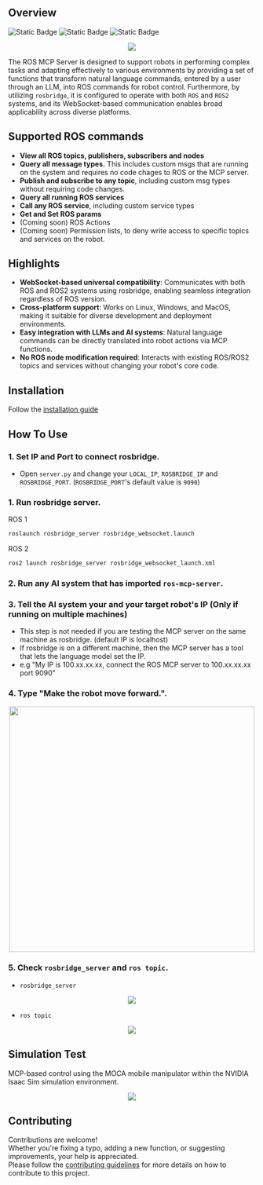 ## Overview
![Static Badge](https://img.shields.io/badge/ROS-Available-green)
![Static Badge](https://img.shields.io/badge/ROS2-Available-green)
![Static Badge](https://img.shields.io/badge/License-MIT-blue)

<center><img src="https://github.com/lpigeon/ros-mcp-server/blob/main/img/framework.png"/></center>

The ROS MCP Server is designed to support robots in performing complex tasks and adapting effectively to various environments by providing a set of functions that transform natural language commands, entered by a user through an LLM, into ROS commands for robot control. Furthermore, by utilizing ``rosbridge``, it is configured to operate with both ``ROS`` and ``ROS2`` systems, and its WebSocket-based communication enables broad applicability across diverse platforms.



## Supported ROS commands

- **View all ROS topics, publishers, subscribers and nodes**
- **Query all message types.** This includes custom msgs that are running on the system and requires no code chages to ROS or the MCP server.
- **Publish and subscribe to any topic**, including custom msg types without requiring code changes. 
- **Query all running ROS services**
- **Call any ROS service**, including custom service types
- **Get and Set ROS params**
- (Coming soon) ROS Actions
- (Coming soon) Permission lists, to deny write access to specific topics and services on the robot. 

## Highlights

- **WebSocket-based universal compatibility**: Communicates with both ROS and ROS2 systems using rosbridge, enabling seamless integration regardless of ROS version.
- **Cross-platform support**: Works on Linux, Windows, and MacOS, making it suitable for diverse development and deployment environments.
- **Easy integration with LLMs and AI systems**: Natural language commands can be directly translated into robot actions via MCP functions.
- **No ROS node modification required**: Interacts with existing ROS/ROS2 topics and services without changing your robot's core code.


## Installation
Follow the [installation guide](docs/installation.md)

## How To Use
### 1. Set IP and Port to connect rosbridge.
- Open `server.py` and change your `LOCAL_IP`, `ROSBRIDGE_IP` and `ROSBRIDGE_PORT`. (`ROSBRIDGE_PORT`'s default value is `9090`)

### 1. Run rosbridge server.
ROS 1
```bash
roslaunch rosbridge_server rosbridge_websocket.launch
```
ROS 2
```bash
ros2 launch rosbridge_server rosbridge_websocket_launch.xml
```

### 2. Run any AI system that has imported ``ros-mcp-server``.

### 3. Tell the AI system your and your target robot's IP (Only if running on multiple machines)
- This step is not needed if you are testing the MCP server on the same machine as rosbridge. (default IP is localhost)
- If rosbridge is on a different machine, then the MCP server has a tool that lets the language model set the IP.
- e.g "My IP is 100.xx.xx.xx, connect the ROS MCP server to 100.xx.xx.xx port 9090"

### 4. Type "Make the robot move forward.".
<center><img src="https://github.com/lpigeon/ros-mcp-server/blob/main/img/how_to_use_1.png" width="500"/></center>

### 5. Check `rosbridge_server` and `ros topic`.
- `rosbridge_server`
<center><img src="https://github.com/lpigeon/ros-mcp-server/blob/main/img/how_to_use_2.png" /></center>

- `ros topic`
<center><img src="https://github.com/lpigeon/ros-mcp-server/blob/main/img/how_to_use_3.png" /></center>

## Simulation Test
MCP-based control using the MOCA mobile manipulator within the NVIDIA Isaac Sim simulation environment. 

<center><img src="https://github.com/lpigeon/ros-mcp-server/blob/main/img/result.gif" /></center>


## Contributing
Contributions are welcome!  
Whether you're fixing a typo, adding a new function, or suggesting improvements, your help is appreciated.  
Please follow the [contributing guidelines](CONTRIBUTING.md) for more details on how to contribute to this project.
